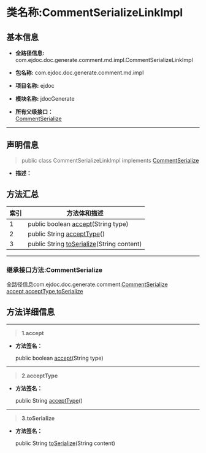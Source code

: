 # 类名称:CommentSerializeLinkImpl

## 基本信息

* **全路径信息:** com.ejdoc.doc.generate.comment.md.impl.CommentSerializeLinkImpl
* **包名称:** com.ejdoc.doc.generate.comment.md.impl
* **项目名称:** ejdoc
* **模块名称:** jdocGenerate






* **所有父级接口：**  
[CommentSerialize](/jdocGenerate/com/ejdoc/doc/generate/comment/CommentSerialize.md)


---

## 声明信息
> public class CommentSerializeLinkImpl   implements [CommentSerialize](/jdocGenerate/com/ejdoc/doc/generate/comment/CommentSerialize.md)   


* **描述：** 

  








## 方法汇总

|   索引  |    方法体和描述   |
| ---- | ---- |
|1|public boolean [accept](#innerlink-accept-javalangstring)(String type)   <br/>|
|2|public String [acceptType](#innerlink-accepttype)()   <br/>|
|3|public String [toSerialize](#innerlink-toserialize-javalangstring)(String content)   <br/>|




---
### 继承接口方法:CommentSerialize

全路径信息com.ejdoc.doc.generate.comment.[CommentSerialize](/jdocGenerate/com/ejdoc/doc/generate/comment/CommentSerialize.md)  
[accept](/jdocGenerate/com/ejdoc/doc/generate/comment/CommentSerialize.md#accept-javalangstring),[acceptType](/jdocGenerate/com/ejdoc/doc/generate/comment/CommentSerialize.md#acceptType),[toSerialize](/jdocGenerate/com/ejdoc/doc/generate/comment/CommentSerialize.md#toSerialize-javalangstring)




## 方法详细信息

---
> **1.<span id="innerlink-accept-javalangstring">accept</span>**

* **方法签名：** 

  public boolean [accept](#accept-javalangstring)(String type)   







---
> **2.<span id="innerlink-accepttype">acceptType</span>**

* **方法签名：** 

  public String [acceptType](#accepttype)()   







---
> **3.<span id="innerlink-toserialize-javalangstring">toSerialize</span>**

* **方法签名：** 

  public String [toSerialize](#toserialize-javalangstring)(String content)   








